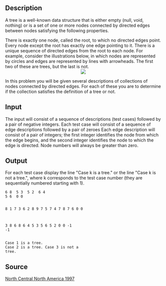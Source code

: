<h2>Description</h2><p>A tree is a well-known data structure that is either empty (null, void, nothing) or is a set of one or more nodes connected by directed edges between nodes satisfying the following properties. 
</p>
There is exactly one node, called the root, to which no directed edges point. 
Every node except the root has exactly one edge pointing to it. 
There is a unique sequence of directed edges from the root to each node. 
For example, consider the illustrations below, in which nodes are represented by circles and edges are represented by lines with arrowheads. The first two of these are trees, but the last is not. 
<center><img src="images/1308_1.jpg"></center><p>
</p>In this problem you will be given several descriptions of collections of nodes connected by directed edges. For each of these you are to determine if the collection satisfies the definition of a tree or not. <h2>Input</h2><p>The input will consist of a sequence of descriptions (test cases) followed by a pair of negative integers. Each test case will consist of a sequence of edge descriptions followed by a pair of zeroes Each edge description will consist of a pair of integers; the first integer identifies the node from which the edge begins, and the second integer identifies the node to which the edge is directed. Node numbers will always be greater than zero. </p><h2>Output</h2><p>For each test case display the line "Case k is a tree." or the line "Case k is not a tree.", where k corresponds to the test case number (they are sequentially numbered starting with 1). </p><pre><code class="language-input1">6 8  5 3  5 2  6 4
5 6  0 0

8 1  7 3  6 2  8 9  7 5
7 4  7 8  7 6  0 0

3 8  6 8  6 4
5 3  5 6  5 2  0 0
-1 -1</code></pre><pre><code class="language-output1">Case 1 is a tree.
Case 2 is a tree.
Case 3 is not a tree.</code></pre><h2>Source</h2><a href="searchproblem?field=source&amp;key=North+Central+North+America+1997">North Central North America 1997</a>